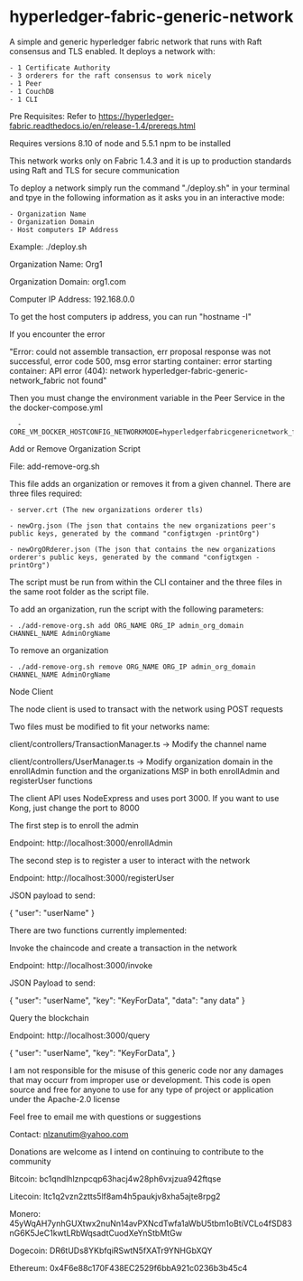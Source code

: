 # hyperledger-fabric-generic-network

A simple and generic hyperledger fabric network that runs with Raft consensus and TLS enabled.
It deploys a network with:

    - 1 Certificate Authority
    - 3 orderers for the raft consensus to work nicely
    - 1 Peer
    - 1 CouchDB
    - 1 CLI

Pre Requisites:
Refer to https://hyperledger-fabric.readthedocs.io/en/release-1.4/prereqs.html

Requires versions 8.10 of node and 5.5.1 npm to be installed

This network works only on Fabric 1.4.3 and it is up to production standards using Raft and TLS for secure communication

To deploy a network simply run the command "./deploy.sh" in your terminal and tpye in the following information
as it asks you in an interactive mode:

    - Organization Name
    - Organization Domain
    - Host computers IP Address

Example:
./deploy.sh

Organization Name: Org1

Organization Domain: org1.com

Computer IP Address: 192.168.0.0

To get the host computers ip address, you can run "hostname -I"

If you encounter the error

"Error: could not assemble transaction, err proposal response was not successful, error code 500, msg error starting container: error starting container: API error (404): network hyperledger-fabric-generic-network_fabric not found"

Then you must change the environment variable in the Peer Service in the the docker-compose.yml

      - CORE_VM_DOCKER_HOSTCONFIG_NETWORKMODE=hyperledgerfabricgenericnetwork_fabric

Add or Remove Organization Script

File: add-remove-org.sh

This file adds an organization or removes it from a given channel. There are three files required:

    - server.crt (The new organizations orderer tls)

    - newOrg.json (The json that contains the new organizations peer's public keys, generated by the command "configtxgen -printOrg")

    - newOrgORderer.json (The json that contains the new organizations orderer's public keys, generated by the command "configtxgen -printOrg")

The script must be run from within the CLI container and the three files in the same root folder as the script file.

To add an organization, run the script with the following parameters:

    - ./add-remove-org.sh add ORG_NAME ORG_IP admin_org_domain CHANNEL_NAME AdminOrgName

To remove an organization

    - ./add-remove-org.sh remove ORG_NAME ORG_IP admin_org_domain CHANNEL_NAME AdminOrgName

Node Client

The node client is used to transact with the network using POST requests

Two files must be modified to fit your networks name:

client/controllers/TransactionManager.ts -> Modify the channel name

client/controllers/UserManager.ts -> Modify organization domain in the enrollAdmin function and the organizations MSP in both
enrollAdmin and registerUser functions

The client API uses NodeExpress and uses port 3000. If you want to use Kong, just change the port to 8000

The first step is to enroll the admin

Endpoint: http://localhost:3000/enrollAdmin

The second step is to register a user to interact with the network

Endpoint: http://localhost:3000/registerUser

JSON payload to send:

{ "user": "userName" }

There are two functions currently implemented:

Invoke the chaincode and create a transaction in the network

Endpoint: http://localhost:3000/invoke

JSON Payload to send:

{ "user": "userName", "key": "KeyForData", "data": "any data" }

Query the blockchain

Endpoint: http://localhost:3000/query

{ "user": "userName", "key": "KeyForData", }

I am not responsible for the misuse of this generic code nor any damages that may occurr from improper use or development.
This code is open source and free for anyone to use for any type of project or application under the Apache-2.0 license

Feel free to email me with questions or suggestions

Contact:
nlzanutim@yahoo.com

Donations are welcome as I intend on continuing to contribute to the community

Bitcoin: bc1qndlhlznpcqp63hacj4w28ph6vxjzua942ftqse

Litecoin: ltc1q2vzn2ztts5lf8am4h5paukjv8xha5ajte8rpg2

Monero: 45yWqAH7ynhGUXtwx2nuNn14avPXNcdTwfa1aWbU5tbm1oBtiVCLo4fSD83nG6K5JeC1kwtLRbWqsadtCuodXeYnStbMtGw

Dogecoin: DR6tUDs8YKbfqiRSwtN5fXATr9YNHGbXQY

Ethereum: 0x4F6e88c170F438EC2529f6bbA921c0236b3b45c4
